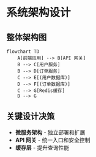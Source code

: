 # 系统架构设计

## 整体架构图

```mermaid
flowchart TD
    A[前端应用] --> B[API 网关]
    B --> C[用户服务]
    B --> D[订单服务]
    C --> E[(用户数据库)]
    D --> F[(订单数据库)]
    C --> G[Redis缓存]
    D --> G
```

## 关键设计决策
- **微服务架构** - 独立部署和扩展
- **API 网关** - 统一入口和安全控制
- **缓存层** - 提升查询性能
